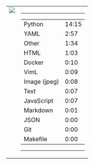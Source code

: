 
<table><tr>
<td valign="top">
  <img src="https://wakatime.com/share/@Aperture/0cd21d5d-ac4f-458d-9c71-d06f479c1297.png" />
</td>

<td valign="top">
  <hr>
  <table>
    <tr><td>Python</td><td>14:15</td></tr><tr><td>YAML</td><td>2:57</td></tr><tr><td>Other</td><td>1:34</td></tr><tr><td>HTML</td><td>1:03</td></tr><tr><td>Docker</td><td>0:10</td></tr><tr><td>VimL</td><td>0:09</td></tr><tr><td>Image (jpeg)</td><td>0:08</td></tr><tr><td>Text</td><td>0:07</td></tr><tr><td>JavaScript</td><td>0:07</td></tr><tr><td>Markdown</td><td>0:01</td></tr><tr><td>JSON</td><td>0:00</td></tr><tr><td>Git</td><td>0:00</td></tr><tr><td>Makefile</td><td>0:00</td></tr>
  </table>
  <hr>
</td>
</tr></table>

